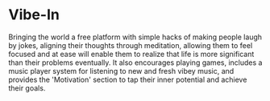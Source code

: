 # Vibe-In
Bringing the world a free platform with simple hacks of making people laugh by jokes, aligning their thoughts through meditation, allowing them to feel focused and at ease will enable them to realize that life is more significant than their problems eventually. It also encourages playing games, includes a music player system for listening to new and fresh vibey music, and provides the 'Motivation' section to tap their inner potential and achieve their goals.

